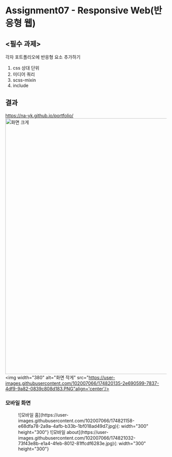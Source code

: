 # Assignment07 - Responsive Web(반응형 웹)

## <필수 과제>
각자 포트폴리오에 반응형 요소 추가하기
1. css 상대 단위
2. 미디어 쿼리
3. scss-mixin
4. include

## 결과
https://na-yk.github.io/portfolio/
<img width="800" alt="화면 크게" src="https://user-images.githubusercontent.com/102007066/174820392-951c06a3-aa78-433c-ab6b-caa21e3b7f1a.PNG" align='center'/>
<img width="380" alt="화면 작게" src="https://user-images.githubusercontent.com/102007066/174820135-2e690599-7837-4df9-9a82-0839c808d183.PNG"align='center'/>

### 모바일 화면
<figure>
    ![모바일 홈](https://user-images.githubusercontent.com/102007066/174821158-e68dfa78-2a9a-4afb-b33b-1bf018ad49d7.jpg){: width="300" height="300"}
    ![모바일 about](https://user-images.githubusercontent.com/102007066/174821032-73f43e8b-e1a4-4feb-8012-81ffcdf6283e.jpg){: width="300" height="300"}
</figure>



